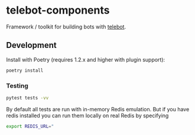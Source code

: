 # telebot-components

Framework / toolkit for building bots with [telebot](https://github.com/bots-against-war/telebot).

<!-- ## Development -->


## Development

Install with Poetry (requires 1.2.x and higher with plugin support):

```bash
poetry install
```

### Testing

```bash
pytest tests -vv
```

By default all tests are run with in-memory Redis emulation. But if you have redis installed you can run them
locally on real Redis by specifying

```bash
export REDIS_URL="
```
